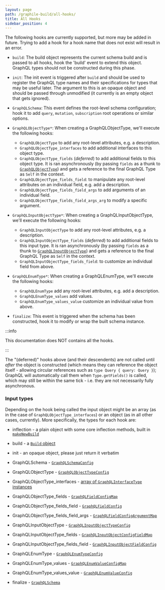 ```yaml
---
layout: page
path: /graphile-build/all-hooks/
title: All Hooks
sidebar_position: 4
---
```


The following hooks are currently supported, but more may be added in future.
Trying to add a hook for a hook name that does not exist will result in an
error.

- `build`: The build object represents the current schema build and is passed
  to all hooks, hook the 'build' event to extend this object. GraphQL types
  should not be constructed during this phase.

- `init`: The init event is triggered after `build` and should be used to
  register the GraphQL type names and their specifications for types that may be
  useful later. The argument to this is an opaque object and should be passed
  through unmodified (it currently is an empty object that gets ignored).

- `GraphQLSchema`: This event defines the root-level schema configuration; hook
  it to add `query`, `mutation`, `subscription` root operations or similar
  options.

- `GraphQLObjectType*`: When creating a GraphQLObjectType,
  we'll execute the following hooks:

  - `GraphQLObjectType` to add any root-level attributes, e.g. a description.
  - `GraphQLObjectType_interfaces` to add additional interfaces to this object
    type.
  - `GraphQLObjectType_fields` (_deferred_) to add additional fields to this
    object type. It is ran asynchronously (by passing `fields` as a thunk to
    [`GraphQLObjectType`](https://graphql.org/graphql-js/type/#graphqlobjecttype))
    and gets a reference to the final GraphQL Type as `Self` in the context.
  - `GraphQLObjectType_fields_field`: to manipulate any root-level attributes on
    an individual field, e.g. add a description.
  - `GraphQLObjectType_fields_field_args` to add arguments of an individual
    field.
  - `GraphQLObjectType_fields_field_args_arg` to modify a specific argument.

- `GraphQLInputObjectType*`: When creating a GraphQLInputObjectType, we'll execute the following hooks:

  - `GraphQLInputObjectType` to add any root-level attributes, e.g. a
    description.
  - `GraphQLInputObjectType_fields` (_deferred_) to add additional fields to
    this input type. It is ran asynchronously (by passing `fields` as a thunk to
    [`GraphQLInputObjectType`](https://graphql.org/graphql-js/type/#graphqlinputobjecttype))
    and gets a reference to the final GraphQL Type as `Self` in the context.
  - `GraphQLInputObjectType_fields_field`: to customize an individual field from
    above.

- `GraphQLEnumType*`: When creating a GraphQLEnumType, we'll
  execute the following hooks:

  - `GraphQLEnumType` add any root-level attributes, e.g. add a description.
  - `GraphQLEnumType_values` add values.
  - `GraphQLEnumType_values_value` customize an individual value from above.

- `finalize`: This event is triggered when the schema has been constructed, hook
  it to modify or wrap the built schema instance.

:::info

This documentation does NOT contains all the hooks.

<!-- TODO: list them all! -->

:::

The "(deferred)" hooks above (and their descendents) are not called until
_after_ the object is constructed (which means they can reference the object
itself - allowing circular references such as `type Query { query: Query }`);
GraphQL will automatically call them when `Type.getFields()` is called, which
may still be within the same tick - i.e. they are not necessarily fully
asynchronous.

<!-- TODO: note about (discouraged) removing of options during a hook -->

### Input types

Depending on the hook being called the input object might be an array (as in the
case of `GraphQLObjectType_interfaces`) or an object (as in all other cases,
currently). More specifically, the types for each hook are:

- inflection - a plain object with some core inflection methods, built in
  [`makeNewBuild`](https://github.com/graphile/graphile-engine/blob/v4.4.4/packages/graphile-build/src/makeNewBuild.js#L929-L997)
- build - a [`Build` object](./build-object)
- init - an opaque object, please just return it verbatim

- GraphQLSchema -
  [`GraphQLSchemaConfig`](http://graphql.org/graphql-js/type/#graphqlschema)

- GraphQLObjectType -
  [`GraphQLObjectTypeConfig`](http://graphql.org/graphql-js/type/#graphqlobjecttype)
- GraphQLObjectType_interfaces -
  [array of `GraphQLInterfaceType` instances](http://graphql.org/graphql-js/type/#graphqlinterfacetype)
- GraphQLObjectType_fields -
  [`GraphQLFieldConfigMap`](http://graphql.org/graphql-js/type/#graphqlobjecttype)
- GraphQLObjectType_fields_field -
  [`GraphQLFieldConfig`](http://graphql.org/graphql-js/type/#graphqlobjecttype)
- GraphQLObjectType_fields_field_args -
  [`GraphQLFieldConfigArgumentMap`](http://graphql.org/graphql-js/type/#graphqlobjecttype)

- GraphQLInputObjectType -
  [`GraphQLInputObjectTypeConfig`](http://graphql.org/graphql-js/type/#graphqlinputobjecttype)
- GraphQLInputObjectType_fields -
  [`GraphQLInputObjectConfigFieldMap`](http://graphql.org/graphql-js/type/#graphqlinputobjecttype)
- GraphQLInputObjectType_fields_field -
  [`GraphQLInputObjectFieldConfig`](http://graphql.org/graphql-js/type/#graphqlinputobjecttype)

- GraphQLEnumType -
  [`GraphQLEnumTypeConfig`](http://graphql.org/graphql-js/type/#graphqlenumtype)
- GraphQLEnumType_values -
  [`GraphQLEnumValueConfigMap`](http://graphql.org/graphql-js/type/#graphqlenumtype)
- GraphQLEnumType_values_value -
  [`GraphQLEnumValueConfig`](http://graphql.org/graphql-js/type/#graphqlenumtype)

- finalize -
  [`GraphQLSchema`](http://graphql.org/graphql-js/type/#graphqlschema)

<!-- TODO: document the scope of each hook -->
